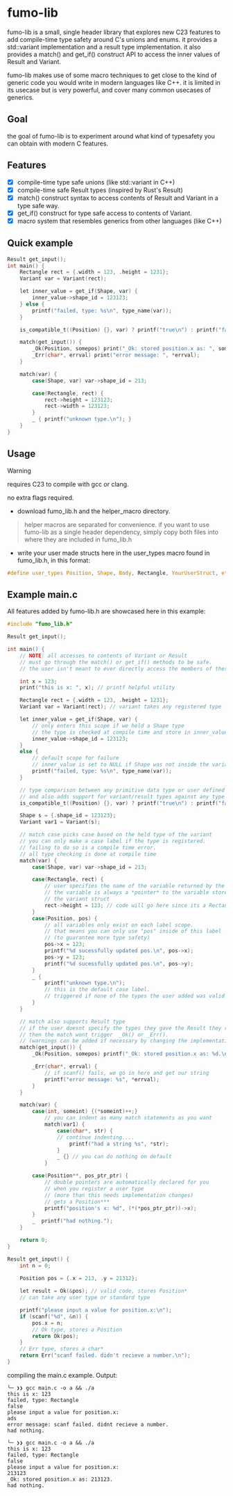 # fumo-lib
fumo-lib is a small, single header library that explores new C23 features to add compile-time type safety around C's unions and enums.
it provides a std::variant implementation and a result type implementation.
it also provides a match() and get_if() construct API to access the inner values of Result and Variant.

fumo-lib makes use of some macro techniques to get close to the kind of generic code you would write in modern languages like C++.
it is limited in its usecase but is very powerful, and cover many common usecases of generics.

## Goal
the goal of fumo-lib is to experiment around what kind of typesafety you can obtain with modern C features.

## Features
- [x] compile-time type safe unions (like std::variant in C++)
- [x] compile-time safe Result types (inspired by Rust's Result)
- [x] match() construct syntax to access contents of Result and Variant in a type safe way.
- [x] get_if() construct for type safe access to contents of Variant.
- [x] macro system that resembles generics from other languages (like C++) 
## Quick example
```c
Result get_input();
int main() {
    Rectangle rect = {.width = 123, .height = 1231};
    Variant var = Variant(rect);

    let inner_value = get_if(Shape, var) {
        inner_value->shape_id = 123123;
    } else {
        printf("failed, type: %s\n", type_name(var));
    }

    is_compatible_t((Position) {}, var) ? printf("true\n") : printf("false\n");

    match(get_input()) {
        _Ok(Position, somepos) print("_Ok: stored position.x as: ", somepos->x);
        _Err(char*, errval) print("error message: ", *errval);
    }

    match(var) {
        case(Shape, var) var->shape_id = 213;

        case(Rectangle, rect) {
            rect->height = 123123;
            rect->width = 123123;
        }
        _ { printf("unknown type.\n"); }
    }
}
```
## Usage 
> [!WARNING]
> requires C23 to compile with gcc or clang.
> 
> no extra flags required.

- download fumo_lib.h and the helper_macro directory.
> helper macros are separated for convenience.
> if you want to use fumo-lib as a single header dependency, simply copy both files into 
> where they are included in fumo_lib.h
- write your user made structs here in the user_types macro found in fumo_lib.h, in this format:
```c
#define user_types Position, Shape, Body, Rectangle, YourUserStruct, etc....
```

## Example main.c

All features added by fumo-lib.h are showcased here in this example:
```c
#include "fumo_lib.h"

Result get_input();

int main() {
    // NOTE: all accesses to contents of Variant or Result
    // must go through the match() or get_if() methods to be safe.
    // the user isn't meant to ever directly access the members of these classes.

    int x = 123;
    print("this is x: ", x); // printf helpful utility

    Rectangle rect = {.width = 123, .height = 1231};
    Variant var = Variant(rect); // variant takes any registered type

    let inner_value = get_if(Shape, var) {
        // only enters this scope if we held a Shape type
        // the type is checked at compile time and store in inner_value
        inner_value->shape_id = 123123;
    }
    else {
        // default scope for failure
        // inner_value is set to NULL if Shape was not inside the variant.
        printf("failed, type: %s\n", type_name(var));
    }

    // type comparison between any primitive data type or user defined struct
    // and also adds support for variant/result types against any type
    is_compatible_t((Position) {}, var) ? printf("true\n") : printf("false\n");

    Shape s = {.shape_id = 123123};
    Variant var1 = Variant(s);

    // match case picks case based on the held type of the variant
    // you can only make a case label if the type is registered.
    // failing to do so is a compile time error.
    // all type checking is done at compile time
    match(var) {
        case(Shape, var) var->shape_id = 213;

        case(Rectangle, rect) {
            // user specifies the name of the variable returned by the match
            // the variable is always a *pointer* to the variable stored in
            // the variant struct
            rect->height = 123; // code will go here since its a Rectangle type
        }
        case(Position, pos) {
            // all variables only exist on each label scope.
            // that means you can only use "pos" inside of this label
            // (to guarantee more type safety)
            pos->x = 123;
            printf("%d sucessfully updated pos.\n", pos->x);
            pos->y = 123;
            printf("%d sucessfully updated pos.\n", pos->y);
        }
        _ {
            printf("unknown type.\n");
            // this is the default case label.
            // triggered if none of the types the user added was valid
        }
    }

    // match also supports Result type
    // if the user doesnt specify the types they gave the Result they returned,
    // then the match wont trigger  _Ok() or _Err().
    // (warnings can be added if necessary by changing the implementation).
    match(get_input()) {
        _Ok(Position, somepos) printf("_Ok: stored position.x as: %d.\n", somepos->x);

        _Err(char*, errval) {
            // if scanf() fails, we go in here and get our string
            printf("error message: %s", *errval);
        }
    }

    match(var) {
        case(int, someint) {(*someint)++;}
            // you can indent as many match statements as you want
            match(var1) {
                case(char*, str) {
                // continue indenting....
                    printf("had a string %s", *str);
                }
                _ {} // you can do nothing on default
            }

        case(Position**, pos_ptr_ptr) {
            // double pointers are automatically declared for you
            // when you register a user type
            // (more than this needs implementation changes)
            // gets a Position***
            printf("position's x: %d", (*(*pos_ptr_ptr))->x);
        }
        _  printf("had nothing."); 
    }

    return 0;
}

Result get_input() {
    int n = 0;
    
    Position pos = {.x = 213, .y = 21312};

    let result = Ok(&pos); // valid code, stores Position*
    // can take any user type or standard type

    printf("please input a value for position.x:\n");
    if (scanf("%d", &n)) {
        pos.x = n;
        // Ok type, stores a Position
        return Ok(pos);
    }
    // Err type, stores a char*
    return Err("scanf failed. didn't recieve a number.\n");
}

```
compiling the main.c example.
Output:
```
╰─ ❯❯ gcc main.c -o a && ./a
this is x: 123
failed, type: Rectangle
false
please input a value for position.x:
ads
error message: scanf failed. didnt recieve a number.
had nothing.

╰─ ❯❯ gcc main.c -o a && ./a
this is x: 123
failed, type: Rectangle
false
please input a value for position.x:
213123
_Ok: stored position.x as: 213123.
had nothing.
```
